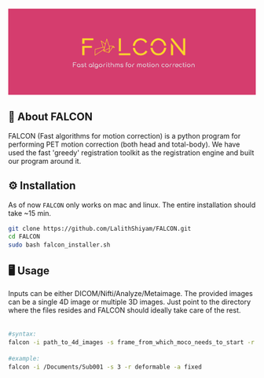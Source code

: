 ![Falcon-logo](Images/Falcon-logo.png)

## 🦅 About FALCON
FALCON (Fast algorithms for motion correction) is a python program for performing PET motion correction (both head and total-body). We have used the fast 'greedy' registration toolkit as the registration engine and built our program around it.

## ⚙️ Installation

As of now ```FALCON``` only works on mac and linux. The entire installation should take ~15 min.
```bash
git clone https://github.com/LalithShiyam/FALCON.git
cd FALCON
sudo bash falcon_installer.sh
```
## 🖥 Usage

Inputs can be either DICOM/Nifti/Analyze/Metaimage. The provided images can be a single 4D image or multiple 3D images. Just point to the directory where the files resides and FALCON should ideally take care of the rest.

```bash

#syntax:
falcon -i path_to_4d_images -s frame_from_which_moco_needs_to_start -r rigid_affine_or_deformable -a fixed_or_rolling 

#example: 
falcon -i /Documents/Sub001 -s 3 -r deformable -a fixed

```
